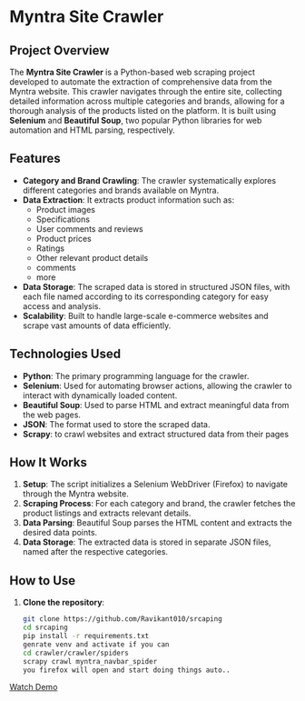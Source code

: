 # Myntra Site Crawler

## Project Overview

The **Myntra Site Crawler** is a Python-based web scraping project developed to automate the extraction of comprehensive data from the Myntra website. This crawler navigates through the entire site, collecting detailed information across multiple categories and brands, allowing for a thorough analysis of the products listed on the platform. It is built using **Selenium** and **Beautiful Soup**, two popular Python libraries for web automation and HTML parsing, respectively.

## Features

- **Category and Brand Crawling**: The crawler systematically explores different categories and brands available on Myntra.
- **Data Extraction**: It extracts product information such as:
  - Product images
  - Specifications
  - User comments and reviews
  - Product prices
  - Ratings
  - Other relevant product details
  - comments
  - more
- **Data Storage**: The scraped data is stored in structured JSON files, with each file named according to its corresponding category for easy access and analysis.
- **Scalability**: Built to handle large-scale e-commerce websites and scrape vast amounts of data efficiently.
  
## Technologies Used

- **Python**: The primary programming language for the crawler.
- **Selenium**: Used for automating browser actions, allowing the crawler to interact with dynamically loaded content.
- **Beautiful Soup**: Used to parse HTML and extract meaningful data from the web pages.
- **JSON**: The format used to store the scraped data.
- **Scrapy**: to crawl websites and extract structured data from their pages

## How It Works

1. **Setup**: The script initializes a Selenium WebDriver (Firefox) to navigate through the Myntra website.
2. **Scraping Process**: For each category and brand, the crawler fetches the product listings and extracts relevant details.
3. **Data Parsing**: Beautiful Soup parses the HTML content and extracts the desired data points.
4. **Data Storage**: The extracted data is stored in separate JSON files, named after the respective categories.

## How to Use

1. **Clone the repository**:
   ```bash
   git clone https://github.com/Ravikant010/srcaping
   cd srcaping
   pip install -r requirements.txt
   genrate venv and activate if you can
   cd crawler/crawler/spiders
   scrapy crawl myntra_navbar_spider
   you firefox will open and start doing things auto..
   ```
[Watch Demo](https://drive.google.com/file/d/1rGHyiJg4oWTzR00dDqXrBJ9P2rtl6w3O/view)

   
   
   
   
